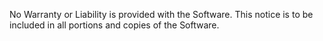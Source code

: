 No Warranty or Liability is provided with the Software. This notice is to be included in all portions and copies of the Software.